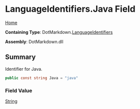# LanguageIdentifiers\.Java Field

[Home](../../../README.md)

**Containing Type**: DotMarkdown\.[LanguageIdentifiers](../README.md)

**Assembly**: DotMarkdown\.dll

## Summary

Identifier for Java\.

```csharp
public const string Java = "java"
```

### Field Value

[String](https://docs.microsoft.com/en-us/dotnet/api/system.string)

